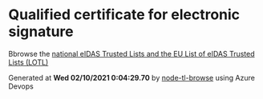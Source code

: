 # Qualified certificate for electronic signature 
 Bbrowse the [national eIDAS Trusted Lists and the EU List of eIDAS Trusted Lists (LOTL)](https://webgate.ec.europa.eu/tl-browser/#/) 
 
 
Generated at **Wed 02/10/2021  0:04:29.70** by [node-tl-browse](https://github.com/ymedlop/node-tl-browser) using Azure Devops 

